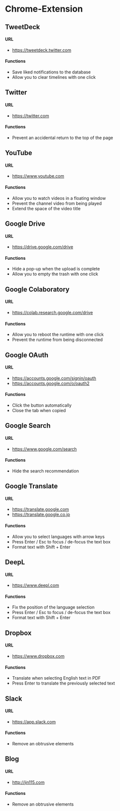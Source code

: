 # Chrome-Extension

## TweetDeck

#### URL

- https://tweetdeck.twitter.com

#### Functions

- Save liked notifications to the database
- Allow you to clear timelines with one click

## Twitter

#### URL

- https://twitter.com

#### Functions

- Prevent an accidental return to the top of the page

## YouTube

#### URL

- https://www.youtube.com

#### Functions

- Allow you to watch videos in a floating window
- Prevent the channel video from being played
- Extend the space of the video title

## Google Drive

#### URL

- https://drive.google.com/drive

#### Functions

- Hide a pop-up when the upload is complete
- Allow you to empty the trash with one click

## Google Colaboratory

#### URL

- https://colab.research.google.com/drive

#### Functions

- Allow you to reboot the runtime with one click
- Prevent the runtime from being disconnected

## Google OAuth

#### URL

- https://accounts.google.com/signin/oauth
- https://accounts.google.com/o/oauth2

#### Functions

- Click the button automatically
- Close the tab when copied

## Google Search

#### URL

- https://www.google.com/search

#### Functions

- Hide the search recommendation

## Google Translate

#### URL

- https://translate.google.com
- https://translate.google.co.jp

#### Functions

- Allow you to select languages with arrow keys
- Press Enter / Esc to focus / de-focus the text box
- Format text with Shift + Enter

## DeepL

#### URL

- https://www.deepl.com

#### Functions

- Fix the position of the language selection
- Press Enter / Esc to focus / de-focus the text box
- Format text with Shift + Enter

## Dropbox

#### URL

- https://www.dropbox.com

#### Functions

- Translate when selecting English text in PDF
- Press Enter to translate the previously selected text

## Slack

#### URL

- https://app.slack.com

#### Functions

- Remove an obtrusive elements

## Blog

#### URL

- http://jin115.com

#### Functions

- Remove an obtrusive elements
